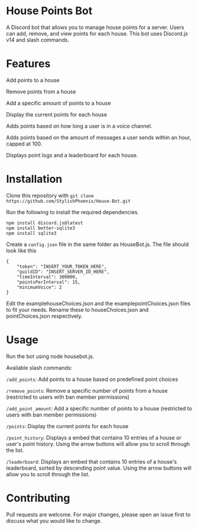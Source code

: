 # House Points Bot
A Discord bot that allows you to manage house points for a server. Users can add, remove, and view points for each house. This bot uses Discord.js v14 and slash commands.

# Features
Add points to a house

Remove points from a house

Add a specific amount of points to a house

Display the current points for each house

Adds points based on how long a user is in a voice channel.

Adds points based on the amount of messages a user sends within an hour, capped at 100.

Displays point logs and a leaderboard for each house.

# Installation
Clone this repository with `git clone https://github.com/StylishPhoenix/House-Bot.git`

Run the following to install the required dependencies.
```
npm install discord.js@latest
npm install better-sqlite3
npm install sqlite3
```


Create a `config.json` file in the same folder as HouseBot.js.  The file should look like this
```
{
	"token": "INSERT_YOUR_TOKEN_HERE",
	"guildID": "INSERT_SERVER_ID_HERE",
	"timeInterval": 300000,
	"pointsPerInterval": 15,
	"minimumVoice": 2
}
```

Edit the examplehouseChoices.json and the examplepointChoices.json files to fit your needs.  Rename these to houseChoices.json and pointChoices.json respectively.

# Usage
Run the bot using node housebot.js.

Available slash commands:

`/add_points`: Add points to a house based on predefined point choices

`/remove_points`: Remove a specific number of points from a house (restricted to users with ban member permissions)

`/add_point_amount`: Add a specific number of points to a house (restricted to users with ban member permissions)

`/points`: Display the current points for each house

`/point_history`: Displays a embed that contains 10 entries of a house or user's point history.  Using the arrow buttons will allow you to scroll through the list.

`/leaderboard`: Displays an embed that contains 10 entries of a house's leaderboard, sorted by descending point value.  Using the arrow buttons will allow you to scroll through the list.

# Contributing
Pull requests are welcome. For major changes, please open an issue first to discuss what you would like to change.
